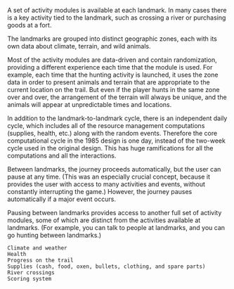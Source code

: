 A set of activity modules is available at each landmark. In many cases there is a key activity tied to the landmark, such as crossing a river or purchasing goods at a fort.

The landmarks are grouped into distinct geographic zones, each with its own data about climate, terrain, and wild animals.

Most of the activity modules are data-driven and contain randomization, providing a different experience each time that the module is used. For example, each time that the hunting activity is launched, it uses the zone data in order to present animals and terrain that are appropriate to the current location on the trail. But even if the player hunts in the same zone over and over, the arrangement of the terrain will always be unique, and the animals will appear at unpredictable times and locations.

In addition to the landmark-to-landmark cycle, there is an independent daily cycle, which includes all of the resource management computations (supplies, health, etc.) along with the random events. Therefore the core computational cycle in the 1985 design is one day, instead of the two-week cycle used in the original design. This has huge ramifications for all the computations and all the interactions.

Between landmarks, the journey proceeds automatically, but the user can pause at any time. (This was an especially crucial concept, because it provides the user with access to many activities and events, without constantly interrupting the game.) However, the journey pauses automatically if a major event occurs.

Pausing between landmarks provides access to another full set of activity modules, some of which are distinct from the activities available at landmarks. (For example, you can talk to people at landmarks, and you can go hunting between landmarks.)

    Climate and weather
    Health
    Progress on the trail
    Supplies (cash, food, oxen, bullets, clothing, and spare parts)
    River crossings
    Scoring system

    